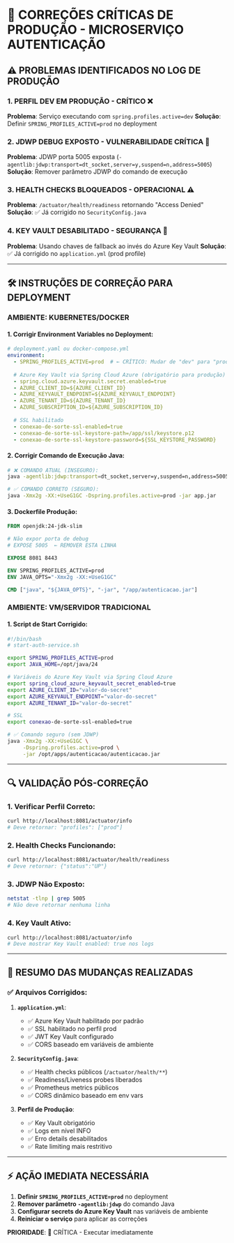 # 🚨 CORREÇÕES CRÍTICAS DE PRODUÇÃO - MICROSERVIÇO AUTENTICAÇÃO

## ⚠️ PROBLEMAS IDENTIFICADOS NO LOG DE PRODUÇÃO

### 1. **PERFIL DEV EM PRODUÇÃO** - CRÍTICO ❌
**Problema**: Serviço executando com `spring.profiles.active=dev`
**Solução**: Definir `SPRING_PROFILES_ACTIVE=prod` no deployment

### 2. **JDWP DEBUG EXPOSTO** - VULNERABILIDADE CRÍTICA 🔴
**Problema**: JDWP porta 5005 exposta (`-agentlib:jdwp:transport=dt_socket,server=y,suspend=n,address=5005`)
**Solução**: Remover parâmetro JDWP do comando de execução

### 3. **HEALTH CHECKS BLOQUEADOS** - OPERACIONAL ⚠️
**Problema**: `/actuator/health/readiness` retornando "Access Denied"
**Solução**: ✅ Já corrigido no `SecurityConfig.java`

### 4. **KEY VAULT DESABILITADO** - SEGURANÇA 🔐
**Problema**: Usando chaves de fallback ao invés do Azure Key Vault
**Solução**: ✅ Já corrigido no `application.yml` (prod profile)

---

## 🛠️ INSTRUÇÕES DE CORREÇÃO PARA DEPLOYMENT

### **AMBIENTE: KUBERNETES/DOCKER**

#### 1. Corrigir Environment Variables no Deployment:
```yaml
# deployment.yaml ou docker-compose.yml
environment:
  - SPRING_PROFILES_ACTIVE=prod  # ← CRÍTICO: Mudar de "dev" para "prod"
  
  # Azure Key Vault via Spring Cloud Azure (obrigatório para produção)
  - spring.cloud.azure.keyvault.secret.enabled=true
  - AZURE_CLIENT_ID=${AZURE_CLIENT_ID}
  - AZURE_KEYVAULT_ENDPOINT=${AZURE_KEYVAULT_ENDPOINT}
  - AZURE_TENANT_ID=${AZURE_TENANT_ID}
  - AZURE_SUBSCRIPTION_ID=${AZURE_SUBSCRIPTION_ID}
  
  # SSL habilitado
  - conexao-de-sorte-ssl-enabled=true
  - conexao-de-sorte-ssl-keystore-path=/app/ssl/keystore.p12
  - conexao-de-sorte-ssl-keystore-password=${SSL_KEYSTORE_PASSWORD}
```

#### 2. Corrigir Comando de Execução Java:
```bash
# ❌ COMANDO ATUAL (INSEGURO):
java -agentlib:jdwp:transport=dt_socket,server=y,suspend=n,address=5005 -jar app.jar

# ✅ COMANDO CORRETO (SEGURO):
java -Xmx2g -XX:+UseG1GC -Dspring.profiles.active=prod -jar app.jar
```

#### 3. Dockerfile Produção:
```dockerfile
FROM openjdk:24-jdk-slim

# Não expor porta de debug
# EXPOSE 5005  ← REMOVER ESTA LINHA

EXPOSE 8081 8443

ENV SPRING_PROFILES_ACTIVE=prod
ENV JAVA_OPTS="-Xmx2g -XX:+UseG1GC"

CMD ["java", "${JAVA_OPTS}", "-jar", "/app/autenticacao.jar"]
```

### **AMBIENTE: VM/SERVIDOR TRADICIONAL**

#### 1. Script de Start Corrigido:
```bash
#!/bin/bash
# start-auth-service.sh

export SPRING_PROFILES_ACTIVE=prod
export JAVA_HOME=/opt/java/24

# Variáveis do Azure Key Vault via Spring Cloud Azure
export spring_cloud_azure_keyvault_secret_enabled=true
export AZURE_CLIENT_ID="valor-do-secret"
export AZURE_KEYVAULT_ENDPOINT="valor-do-secret"
export AZURE_TENANT_ID="valor-do-secret"

# SSL
export conexao-de-sorte-ssl-enabled=true

# ✅ Comando seguro (sem JDWP)
java -Xmx2g -XX:+UseG1GC \
     -Dspring.profiles.active=prod \
     -jar /opt/apps/autenticacao/autenticacao.jar
```

---

## 🔍 VALIDAÇÃO PÓS-CORREÇÃO

### 1. **Verificar Perfil Correto**:
```bash
curl http://localhost:8081/actuator/info
# Deve retornar: "profiles": ["prod"]
```

### 2. **Health Checks Funcionando**:
```bash
curl http://localhost:8081/actuator/health/readiness
# Deve retornar: {"status":"UP"}
```

### 3. **JDWP Não Exposto**:
```bash
netstat -tlnp | grep 5005
# Não deve retornar nenhuma linha
```

### 4. **Key Vault Ativo**:
```bash
curl http://localhost:8081/actuator/info
# Deve mostrar Key Vault enabled: true nos logs
```

---

## 🎯 RESUMO DAS MUDANÇAS REALIZADAS

### ✅ **Arquivos Corrigidos**:

1. **`application.yml`**:
   - ✅ Azure Key Vault habilitado por padrão
   - ✅ SSL habilitado no perfil prod
   - ✅ JWT Key Vault configurado
   - ✅ CORS baseado em variáveis de ambiente

2. **`SecurityConfig.java`**:
   - ✅ Health checks públicos (`/actuator/health/**`)
   - ✅ Readiness/Liveness probes liberados
   - ✅ Prometheus metrics públicos
   - ✅ CORS dinâmico baseado em env vars

3. **Perfil de Produção**:
   - ✅ Key Vault obrigatório
   - ✅ Logs em nível INFO
   - ✅ Erro details desabilitados
   - ✅ Rate limiting mais restritivo

---

## ⚡ **AÇÃO IMEDIATA NECESSÁRIA**

1. **Definir `SPRING_PROFILES_ACTIVE=prod`** no deployment
2. **Remover parâmetro `-agentlib:jdwp`** do comando Java
3. **Configurar secrets do Azure Key Vault** nas variáveis de ambiente
4. **Reiniciar o serviço** para aplicar as correções

**PRIORIDADE**: 🔴 CRÍTICA - Executar imediatamente